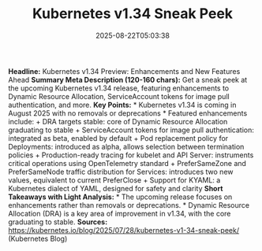 ﻿---
title: "Kubernetes v1.34 Sneak Peek"
date: "2025-08-22T05:03:38"
category: "Markets"
summary: ""
slug: "kubernetes v134 sneak peek"
source_urls:
  - "https://kubernetes.io/blog/2025/07/28/kubernetes-v1-34-sneak-peek/"
seo:
  title: "Kubernetes v1.34 Sneak Peek | Hash n Hedge"
  description: ""
  keywords: ["news", "markets", "brief"]
---
**Headline:**  Kubernetes v1.34 Preview: Enhancements and New Features Ahead  **Summary Meta Description (120-160 chars):** Get a sneak peek at the upcoming Kubernetes v1.34 release, featuring enhancements to Dynamic Resource Allocation, ServiceAccount tokens for image pull authentication, and more.  **Key Points:**  * Kubernetes v1.34 is coming in August 2025 with no removals or deprecations * Featured enhancements include: 	+ DRA targets stable: core of Dynamic Resource Allocation graduating to stable 	+ ServiceAccount tokens for image pull authentication: integrated as beta, enabled by default 	+ Pod replacement policy for Deployments: introduced as alpha, allows selection between termination policies 	+ Production-ready tracing for kubelet and API Server: instruments critical operations using OpenTelemetry standard 	+ PreferSameZone and PreferSameNode traffic distribution for Services: introduces two new values, equivalent to current PreferClose 	+ Support for KYAML: a Kubernetes dialect of YAML, designed for safety and clarity  **Short Takeaways with Light Analysis:**  * The upcoming release focuses on enhancements rather than removals or deprecations. * Dynamic Resource Allocation (DRA) is a key area of improvement in v1.34, with the core graduating to stable.  **Sources:** https://kubernetes.io/blog/2025/07/28/kubernetes-v1-34-sneak-peek/ (Kubernetes Blog) 
